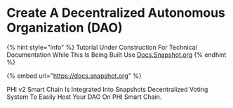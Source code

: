 # Create A Decentralized Autonomous Organization (DAO)

{% hint style="info" %}
Tutorial Under Construction For Technical Documentation While This Is Being Built Use [Docs.Snapshot.org](https://docs.snapshot.org)&#x20;
{% endhint %}

{% embed url="https://docs.snapshot.org" %}

PHI v2 Smart Chain Is Integrated Into Snapshots Decentralized Voting System To Easily Host Your DAO On PHI Smart Chain.
